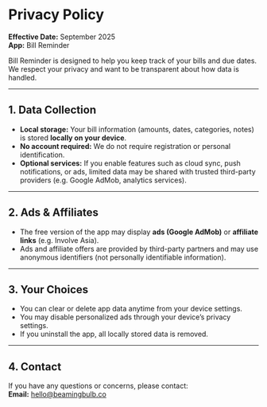 # Privacy Policy

**Effective Date:** September 2025  
**App:** Bill Reminder  

Bill Reminder is designed to help you keep track of your bills and due dates.  
We respect your privacy and want to be transparent about how data is handled.

---

## 1. Data Collection
- **Local storage:** Your bill information (amounts, dates, categories, notes) is stored **locally on your device**.  
- **No account required:** We do not require registration or personal identification.  
- **Optional services:** If you enable features such as cloud sync, push notifications, or ads, limited data may be shared with trusted third-party providers (e.g. Google AdMob, analytics services).

---

## 2. Ads & Affiliates
- The free version of the app may display **ads (Google AdMob)** or **affiliate links** (e.g. Involve Asia).  
- Ads and affiliate offers are provided by third-party partners and may use anonymous identifiers (not personally identifiable information).

---

## 3. Your Choices
- You can clear or delete app data anytime from your device settings.  
- You may disable personalized ads through your device’s privacy settings.  
- If you uninstall the app, all locally stored data is removed.

---

## 4. Contact
If you have any questions or concerns, please contact:  
**Email:** hello@beamingbulb.co
